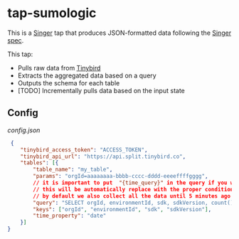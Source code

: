 # tap-sumologic

This is a [Singer](https://singer.io) tap that produces JSON-formatted data
following the [Singer
spec](https://github.com/singer-io/getting-started/blob/master/SPEC.md).

This tap:

- Pulls raw data from [Tinybird](http://tinybird.co)
- Extracts the aggregated data based on a query 
- Outputs the schema for each table
- [TODO] Incrementally pulls data based on the input state

## Config

*config.json*
```json
 {
    "tinybird_access_token": "ACCESS_TOKEN",
    "tinybird_api_url": "https://api.split.tinybird.co",
    "tables": [{
        "table_name": "my_table",
        "params": "orgId=aaaaaaaa-bbbb-cccc-dddd-eeeeffffgggg",
        // it is important to put  "{time_query}" in the query if you want the query to be incremental
        // this will be automatically replace with the proper condition on time_property
        // by default we also collect all the data until 5 minutes ago to leave a buffer for data to going through a pipeline appropriately
        "query": "SELECT orgId, environmentId, sdk, sdkVersion, count() as count FROM sdk_usage__v2 WHERE {time_query} GROUP BY orgId, environmentId, sdk, sdkVersion",
        "keys": ["orgId", "environmentId", "sdk", "sdkVersion"],
        "time_property": "date"
    }]
}
```
